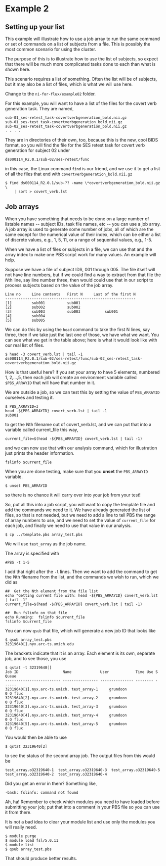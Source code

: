 # Example 2

## Setting up your list

This example will illustrate how to use a job array to run the same
command or set of commands on a list of subjects from a file. This
is possibly the most common scenario for using the cluster.

The purpose of this is to illustrate how to use the list of subjects,
so expect that there will be much more complicated tasks done to
each than what is shown here.

This scenario requires a list of something. Often the list will be
of subjects, but it may also be a list of files, which is what we
will use here.

Change to the `ni-for-flux/example02` folder.

For this example, you will want to have a list of the files for the
covert verb generation task.  They are named,

```
sub-01_ses-retest_task-covertverbgeneration_bold.nii.gz
sub-01_ses-test_task-covertverbgeneration_bold.nii.gz
sub-02_ses-retest_task-covertverbgeneration_bold.nii.gz
. . . .
```

They are in directories of their own, too, because this is the new, cool
BIDS format, so you will find the file for the SES retest task for
covert verb generation for subject 02 under

```
ds000114_R2.0.1/sub-02/ses-retest/func
```

in this case, the Linux command `find` is our friend, and we use it to
get a list of all the files that end with `covertverbgeneration_bold.nii.gz`

```
$ find ds000114_R2.0.1/sub-?? -name \*covertverbgeneration_bold.nii.gz \
    | sort > covert_verb.lst
```

## Job arrays

When you have something that needs to be done on a large number of listable
names -- subject IDs, task file names, etc -- you can use a job array.  A
job array is used to generate some number of jobs, all of which are the same
except for the numerical value of their index, which can be either a list of
discrete values, e.g., 1, 5, 11, or a range of sequential values, e.g., 1-5.

When we have a list of files or subjects in a file, we can use that and the
array index to make one PBS script work for many values.  An example will help.

Suppose we have a file of subject IDS, 001 through 005. The file itself will
not have line numbers, but if we could find a way to extract from that file
the <em>N</em>th line, say line number three, then would could use that in
our script to process subjects based on the value of the job array.

```
Line no     Line contents   First N     Last of the first N
-----------------------------------------------------------
[1]         sub001          sub001
[2]         sub002          sub002 
[3]         sub003          sub003           sub001
[4]         sub004
[5]         sub005
```

We can do this by using the `head` command to take the first N lines, say
three, then if we take just the last one of those, we have what we want.
You can see what we get in the table above; here is what it would look
like with our real list of files.

```
$ head -3 covert_verb.lst | tail -1
ds000114_R2.0.1/sub-02/ses-retest/func/sub-02_ses-retest_task-covertverbgeneration_bold.nii.gz
```

How is that useful here? If you set your array to have 5 elements, numbered
1, 2,...,5, then each job will create an environment variable called
`$PBS_ARRAYID` that will have that number in it.

We are outside a job, so we can test this by setting the value of
`PBS_ARRAYID` ourselves and testing it.

```
$ PBS_ARRAYID=3
head -${PBS_ARRAYID} covert_verb.lst | tail -1
sub001
```

to get the <em>N</em>th filename out of covert_verb.lst, and we can put that into a
variable called current_file this way,

```
current_file=$(head -${PBS_ARRAYID} covert_verb.lst | tail -1)
```

and we can now use that with our analysis command, which for illustration
just prints the header information.

```
fslinfo $current_file
```

When you are done testing, make sure that you **unset** the `PBS_ARRAYID`
variable.

```
$ unset PBS_ARRAYID
```

so there is no chance it will carry over into your job from your test!

So, put all this into a job script, you will want to copy the template
file and add the commands we need to it.  We have already generated the
list of files, so that is not needed, but we need to add a line to tell
PBS the range of array numbers to use, and we need to set the value of
`current_file` for each job, and finally we need to use that value in
our analysis.

```
$ cp ../template.pbs array_test.pbs
```

We will use `test_array` as the job name.

The array is specified with

```
#PBS -t 1-5
```

I add that right after the `-l` lines.  Then we want to add the
command to get the <em>N</em>th filename from the list, and the
commands we wish to run, which we did as

```
##  Get the Nth element from the file list
echo "Getting current file with: head -${PBS_ARRAYID} covert_verb.lst | tail -1"
current_file=$(head -${PBS_ARRAYID} covert_verb.lst | tail -1)

##  Run fslinfo on that file
echo Running:  fslinfo $current_file
fslinfo $current_file
```

You can now `qsub` that file, which will generate a new job ID that looks like
```
$ qsub array_test.pbs 
32319640[].nyx.arc-ts.umich.edu
```

The brackets indicate that it is an array.  Each element is its own, separate
job, and to see those, you use

```
$ qstat -t 32319640[]
Job ID                    Name             User            Time Use S Queue
------------------------- ---------------- --------------- -------- - -----
32319640[1].nyx.arc-ts.umich. test_array-1     grundoon               0 Q flux           
32319640[2].nyx.arc-ts.umich. test_array-2     grundoon               0 Q flux           
32319640[3].nyx.arc-ts.umich. test_array-3     grundoon               0 Q flux           
32319640[4].nyx.arc-ts.umich. test_array-4     grundoon               0 Q flux           
32319640[5].nyx.arc-ts.umich. test_array-5     grundoon               0 Q flux           
```

You would then be able to use

```
$ qstat 32319640[2]
```

to see the status of the second array job.  The output files from this would
be

```
test_array.o32319640-1  test_array.o32319640-3  test_array.o32319640-5
test_array.o32319640-2  test_array.o32319640-4
```

Did you get an error in them? Something like,

```
-bash: fslinfo: command not found
```

Ah, ha!  Remember to check which modules you need to have loaded before
submitting your job; put that into a comment in your PBS file so you
can use it from there.

It is not a bad idea to clear your module list and use only the modules
you will really need.

```
$ module purge
$ module load fsl/5.0.11
$ module list
$ qsub array_test.pbs
```

That should produce better results.
